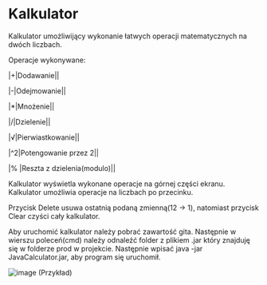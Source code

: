 # Kalkulator

Kalkulator umożliwijący wykonanie łatwych operacji matematycznych na dwóch liczbach. 

Operacje wykonywane:

|+|Dodawanie||

|-|Odejmowanie||

|*|Mnożenie||

|/|Dzielenie||

|√|Pierwiastkowanie||

|^2|Potengowanie przez 2||

|% |Reszta z dzielenia(modulo)||

Kalkulator wyświetla wykonane operacje na górnej części ekranu.
Kalkulator umożliwia operacje na liczbach po przecinku.

Przycisk Delete usuwa ostatnią podaną zmienną(12 -> 1), natomiast przycisk Clear czyści cały kalkulator.

Aby uruchomić kalkulator należy pobrać zawartość gita.
Następnie w wierszu poleceń(cmd) należy odnaleźć folder z plikiem .jar który znajduję się w folderze prod w projekcie. 
Następnie wpisać java -jar JavaCalculator.jar, aby program się uruchomił.

![image](https://user-images.githubusercontent.com/98836069/154844621-e2c90485-3fec-43b1-a8c6-4e4b8d285216.png)
(Przykład)
